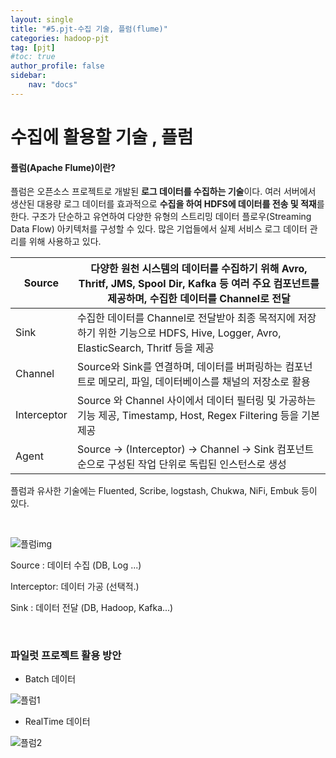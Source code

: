 ```yaml
---
layout: single
title: "#5.pjt-수집 기술, 플럼(flume)"
categories: hadoop-pjt
tag: [pjt]
#toc: true 
author_profile: false
sidebar:
    nav: "docs"
---
```




# 수집에 활용할 기술 , 플럼



#### 플럼(Apache Flume)이란?

플럼은 오픈소스 프로젝트로 개발된 **로그 데이터를 수집하는 기술**이다. 여러 서버에서 생산된 대용량 로그 데이터를 효과적으로 **수집을 하여 HDFS에 데이터를 전송 및 적재**를 한다. 구조가 단순하고 유연하여 다양한 유형의 스트리밍 데이터 플로우(Streaming Data Flow) 아키텍처를 구성할 수 있다. 많은 기업들에서 실제 서비스 로그 데이터 관리를 위해 사용하고 있다.

| Source      | 다양한 원천 시스템의 데이터를 수집하기 위해 Avro, Thritf, JMS, Spool Dir, Kafka 등 여러 주요 컴포넌트를 제공하며, 수집한 데이터를 Channel로 전달 |
| ----------- | ------------------------------------------------------------ |
| Sink        | 수집한 데이터를 Channel로 전달받아 최종 목적지에 저장하기 위한 기능으로 HDFS, Hive, Logger, Avro, ElasticSearch, Thritf 등을 제공 |
| Channel     | Source와 Sink를 연결하며, 데이터를 버퍼링하는 컴포넌트로 메모리, 파일, 데이터베이스를 채널의 저장소로 활용 |
| Interceptor | Source 와 Channel 사이에서 데이터 필터링 및 가공하는 기능 제공, Timestamp, Host, Regex Filtering 등을 기본 제공 |
| Agent       | Source -> (Interceptor) -> Channel -> Sink 컴포넌트 순으로 구성된 작업 단위로 독립된 인스턴스로 생성 |

플럼과 유사한 기술에는 Fluented, Scribe, logstash, Chukwa, NiFi, Embuk 등이 있다.

<br>



![플럼img](../../images/2022-08-14-5-pjt-수집개요/플럼img.png)



Source : 데이터 수집 (DB, Log ...)

Interceptor: 데이터 가공 (선택적.)

Sink : 데이터 전달 (DB, Hadoop, Kafka...)

<br>

### 파일럿 프로젝트 활용 방안

* Batch 데이터 

![플럼1](../../images/2022-08-14-5-pjt-수집개요/플럼1.PNG)

* RealTime 데이터

![플럼2](../../images/2022-08-14-5-pjt-수집개요/플럼2.PNG)